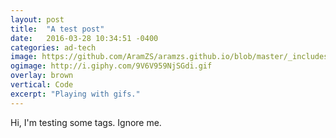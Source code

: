 ```yaml
---
layout: post
title:  "A test post"
date:   2016-03-28 10:34:51 -0400
categories: ad-tech
image: https://github.com/AramZS/aramzs.github.io/blob/master/_includes/shortgif2.gif?raw=true
ogimage: http://i.giphy.com/9V6V959NjSGdi.gif
overlay: brown
vertical: Code
excerpt: "Playing with gifs."
---
```


Hi, I'm testing some tags. Ignore me.
